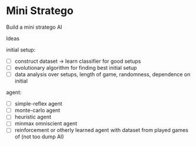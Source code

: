 # Mini Stratego
Build a mini stratego AI

Ideas

initial setup:
- [ ] construct dataset -> learn classifier for good setups
- [ ] evolutionary algorithm for finding best initial setup
- [ ] data analysis over setups, length of game, randomness, dependence on initial

agent:
- [ ] simple-reflex agent
- [ ] monte-carlo agent
- [ ] heuristic agent
- [ ] minmax omniscient agent
- [ ] reinforcement or otherly learned agent with dataset from played games of (not too dump AI)
